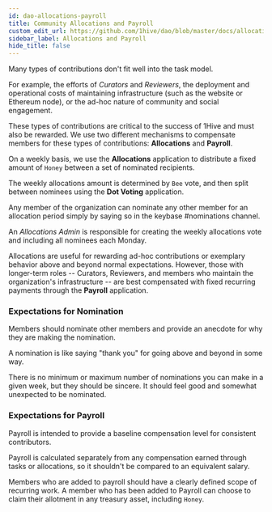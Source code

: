 ```yaml
---
id: dao-allocations-payroll
title: Community Allocations and Payroll
custom_edit_url: https://github.com/1hive/dao/blob/master/docs/allocations-payroll.md
sidebar_label: Allocations and Payroll
hide_title: false
---
```

<!-- This file is generated by /website/scripts/sync-util.js - changes will be overwritten! -->

Many types of contributions don't fit well into the task model.

For example, the efforts of *Curators* and *Reviewers*, the deployment and operational costs of maintaining infrastructure (such as the website or Ethereum node), or the ad-hoc nature of community and social engagement.

These types of contributions are critical to the success of 1Hive and must also be rewarded. We use two different mechanisms to compensate members for these types of contributions: **Allocations** and **Payroll**.

On a weekly basis, we use the **Allocations** application to distribute a fixed amount of `Honey` between a set of nominated recipients.

The weekly allocations amount is determined by `Bee` vote, and then split between nominees using the **Dot Voting** application.

Any member of the organization can nominate any other member for an allocation period simply by saying so in the keybase #nominations channel.

An *Allocations Admin* is responsible for creating the weekly allocations vote and including all nominees each Monday.

Allocations are useful for rewarding ad-hoc contributions or exemplary behavior above and beyond normal expectations. However, those with longer-term roles -- Curators, Reviewers, and members who maintain the organization's infrastructure -- are best compensated with fixed recurring payments through the **Payroll** application.

### Expectations for Nomination
Members should nominate other members and provide an anecdote for why they are making the nomination.

A nomination is like saying "thank you" for going above and beyond in some way.

There is no minimum or maximum number of nominations you can make in a given week, but they should be sincere. It should feel good and somewhat unexpected to be nominated.

### Expectations for Payroll
Payroll is intended to provide a baseline compensation level for consistent contributors.

Payroll is calculated separately from any compensation earned through tasks or allocations, so it shouldn't be compared to an equivalent salary.

Members who are added to payroll should have a clearly defined scope of recurring work. A member who has been added to Payroll can choose to claim their allotment in any treasury asset, including `Honey`.
